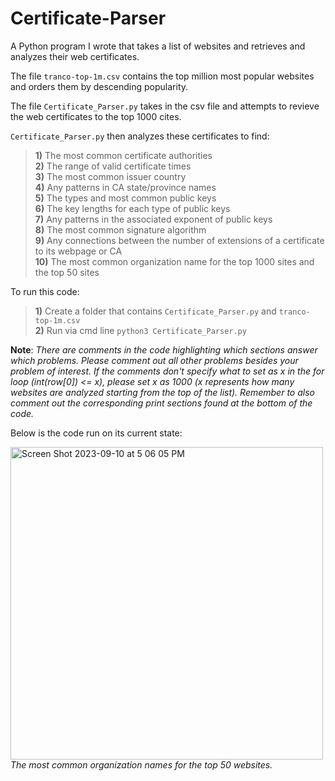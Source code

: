 # Certificate-Parser

A Python program I wrote that takes a list of websites and retrieves and analyzes their web certificates.

The file `tranco-top-1m.csv` contains the top million most popular websites and orders them by descending popularity. 

The file `Certificate_Parser.py` takes in the csv file and attempts to revieve the web certificates to the top 1000 cites. 

`Certificate_Parser.py` then analyzes these certificates to find: <br>
> **1)** The most common certificate authorities <br>
  **2)** The range of valid certificate times <br>
  **3)** The most common issuer country <br> 
  **4)** Any patterns in CA state/province names <br>
  **5)** The types and most common public keys <br>
  **6)** The key lengths for each type of public keys <br>
  **7)** Any patterns in the associated exponent of public keys <br>
  **8)** The most common signature algorithm <br>
  **9)** Any connections between the number of extensions of a certificate to its webpage or CA <br>
  **10)** The most common organization name for the top 1000 sites and the top 50 sites

To run this code: <br>
> **1)** Create a folder that contains `Certificate_Parser.py` and `tranco-top-1m.csv` <br>
  **2)** Run via cmd line `python3 Certificate_Parser.py`
  
**Note**: *There are comments in the code highlighting which sections answer which problems. Please comment out all other problems besides your problem of interest. If the comments don't specify what to set as x in the for loop (int(row[0]) <= x), please set x as 1000 (x represents how many websites are analyzed starting from the top of the list). Remember to also comment out the corresponding print sections found at the bottom of the code.*

Below is the code run on its current state:

<img width="500" alt="Screen Shot 2023-09-10 at 5 06 05 PM" src="https://github.com/andy-x-li/Certificate-Parser/assets/125074849/b7da97fb-a874-4885-8574-74f718fb3a19"> <br> *The most common organization names for the top 50 websites.*
